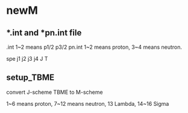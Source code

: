 # newM

## *.int and *pn.int file
.int 1~2 means p1/2 p3/2
pn.int 1~2 means proton, 3~4 means neutron.

spe
j1 j2 j3 j4 J T

## setup_TBME 
convert J-scheme TBME to M-scheme

1~6 means proton, 7~12 means neutron, 13 Lambda, 14~16 Sigma
